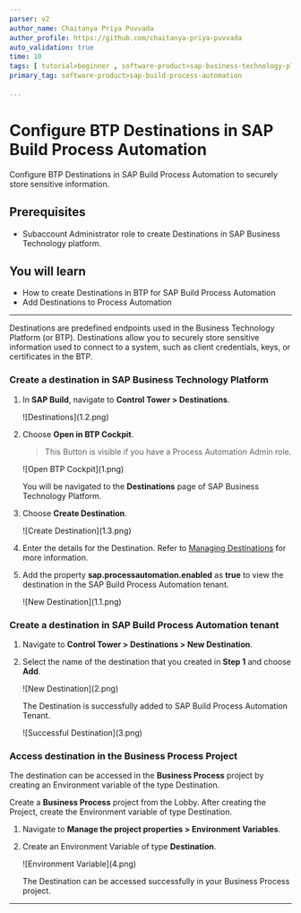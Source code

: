 ```yaml
---
parser: v2
author_name: Chaitanya Priya Puvvada
author_profile: https://github.com/chaitanya-priya-puvvada
auto_validation: true
time: 10
tags: [ tutorial>beginner , software-product>sap-business-technology-platform , tutorial>free-tier]
primary_tag: software-product>sap-build-process-automation

---
```


# Configure BTP Destinations in SAP Build Process Automation
<!-- description --> Configure BTP Destinations in SAP Build Process Automation to securely store sensitive information.

## Prerequisites
 - Subaccount Administrator role to create Destinations in SAP Business Technology platform.

## You will learn
  - How to create Destinations in BTP for SAP Build Process Automation
  - Add Destinations to Process Automation

---
Destinations are predefined endpoints used in the Business Technology Platform (or BTP). Destinations allow you to securely store sensitive information used to connect to a system, such as client credentials, keys, or certificates in the BTP.

### Create a destination in SAP Business Technology Platform



1.  In **SAP Build**, navigate to **Control Tower > Destinations**.

    <!-- border -->![Destinations](1.2.png)

2.  Choose **Open in BTP Cockpit**.

    >This Button is visible if you have a Process Automation Admin role.

    <!-- border -->![Open BTP Cockpit](1.png)

    You will be navigated to the **Destinations** page of SAP Business Technology Platform.

3.  Choose **Create Destination**.
   
    <!-- border -->![Create Destination](1.3.png)

4.  Enter the details for the Destination. Refer to [Managing Destinations](https://help.sap.com/docs/CP_CONNECTIVITY/cca91383641e40ffbe03bdc78f00f681/84e45e071c7646c88027fffc6a7bb787.html) for more information.

5.  Add the property **sap.processautomation.enabled** as **true** to view the destination in the SAP Build Process Automation tenant.    

    <!-- border -->![New Destination](1.1.png)



### Create a destination in SAP Build Process Automation tenant


1.  Navigate to **Control Tower > Destinations > New Destination**.

2.  Select the name of the destination that you created in **Step 1** and choose **Add**.

    <!-- border -->![New Destination](2.png)

    The Destination is successfully added to SAP Build Process Automation Tenant.

    <!-- border -->![Successful Destination](3.png)


### Access destination in the Business Process Project



The destination can be accessed in the **Business Process** project by creating an Environment variable of the type Destination.

Create a **Business Process** project from the Lobby. After creating the Project, create the Environment variable of type Destination.

1.  Navigate to **Manage the project properties > Environment Variables**.

2.  Create an Environment Variable of type **Destination**.

    <!-- border -->![Environment Variable](4.png)

    The Destination can be accessed successfully in your Business Process project.


---
